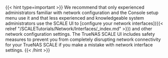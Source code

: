 &NewLine;

{{< hint type=important >}}
We recommend that only experienced administrators familiar with network configuration and the Console setup menu use it and that less experienced and knowledgeable system administrators use the SCALE UI to [configure your network interfaces]({{< relref "/SCALETutorials/Network/Interfaces/_index.md" >}}) and other network configuration settings. 
The TrueNAS SCALE UI includes safety measures to prevent you from completely disrupting network connectivity for your TrueNAS SCALE if you make a mistake with network interface settings.
{{< /hint >}}
